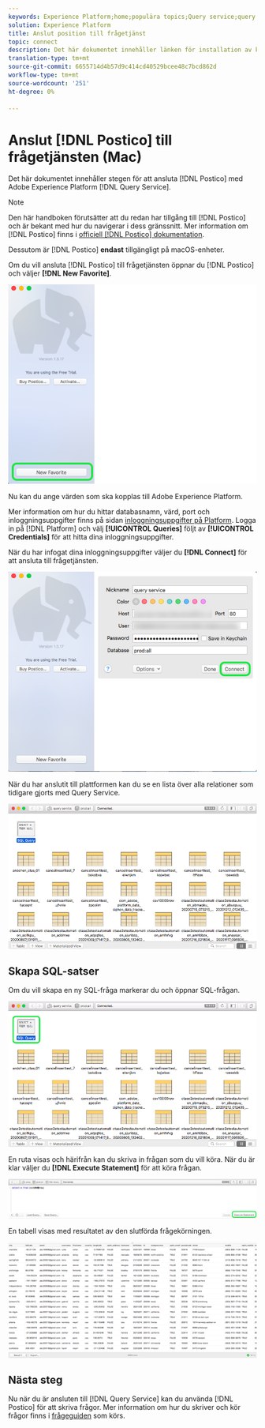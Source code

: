 ```yaml
---
keywords: Experience Platform;home;populära topics;Query service;query service;postico;Postico;connect to query service;
solution: Experience Platform
title: Anslut position till frågetjänst
topic: connect
description: Det här dokumentet innehåller länken för installation av klienten Postico för Adobe Experience Platform Query Service.
translation-type: tm+mt
source-git-commit: 6655714d4b57d9c414cd40529bcee48c7bcd862d
workflow-type: tm+mt
source-wordcount: '251'
ht-degree: 0%

---
```



# Anslut [!DNL Postico] till frågetjänsten (Mac)

Det här dokumentet innehåller stegen för att ansluta [!DNL Postico] med Adobe Experience Platform [!DNL Query Service].

>[!NOTE]
>
> Den här handboken förutsätter att du redan har tillgång till [!DNL Postico] och är bekant med hur du navigerar i dess gränssnitt. Mer information om [!DNL Postico] finns i [officiell [!DNL Postico] dokumentation](https://eggerapps.at/postico/docs).
> 
> Dessutom är [!DNL Postico] **endast** tillgängligt på macOS-enheter.

Om du vill ansluta [!DNL Postico] till frågetjänsten öppnar du [!DNL Postico] och väljer **[!DNL New Favorite]**.

![](../images/clients/postico/open-postico.png)

Nu kan du ange värden som ska kopplas till Adobe Experience Platform.

Mer information om hur du hittar databasnamn, värd, port och inloggningsuppgifter finns på sidan [inloggningsuppgifter på Platform](https://platform.adobe.com/query/configuration). Logga in på [!DNL Platform] och välj **[!UICONTROL Queries]** följt av **[!UICONTROL Credentials]** för att hitta dina inloggningsuppgifter.

När du har infogat dina inloggningsuppgifter väljer du **[!DNL Connect]** för att ansluta till frågetjänsten.

![](../images/clients/postico/authentication-details.png)

När du har anslutit till plattformen kan du se en lista över alla relationer som tidigare gjorts med Query Service.

![](../images/clients/postico/show-queries.png)

## Skapa SQL-satser

Om du vill skapa en ny SQL-fråga markerar du och öppnar SQL-frågan.

![](../images/clients/postico/create-query.png)

En ruta visas och härifrån kan du skriva in frågan som du vill köra. När du är klar väljer du **[!DNL Execute Statement]** för att köra frågan.

![](../images/clients/postico/run-statement.png)

En tabell visas med resultatet av den slutförda frågekörningen.

![](../images/clients/postico/query-results.png)

## Nästa steg

Nu när du är ansluten till [!DNL Query Service] kan du använda [!DNL Postico] för att skriva frågor. Mer information om hur du skriver och kör frågor finns i [frågeguiden](../best-practices/writing-queries.md) som körs.
